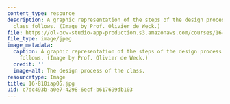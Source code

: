 ```yaml
---
content_type: resource
description: A graphic representation of the steps of the design process that the
  class follows. (Image by Prof. Olivier de Weck.)
file: https://ol-ocw-studio-app-production.s3.amazonaws.com/courses/16-810-engineering-design-and-rapid-prototyping-january-iap-2005/c7dc493ba0e742986ecfb617699db103_16-810iap05.jpg
file_type: image/jpeg
image_metadata:
  caption: A graphic representation of the steps of the design process that the class
    follows. (Image by Prof. Olivier de Weck.)
  credit: ''
  image-alt: The design process of the class.
resourcetype: Image
title: 16-810iap05.jpg
uid: c7dc493b-a0e7-4298-6ecf-b617699db103
---
```

